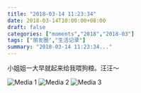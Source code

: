 ```yaml
---
title: "2018-03-14 11:23:34"
date: 2018-03-14T10:00:00+08:00
draft: false
categories: ["moments","2018","2018-03"]
tags: ["朋友圈","生活记录"]
summary: "2018-03-14 11:23:34..."
---
```


小姐姐一大早就起来给我喂狗粮。汪汪～

![Media 1](/Moments/photos/2018-03-14/201803141123340.jpg)
![Media 2](/Moments/photos/2018-03-14/201803141123341.jpg)
![Media 3](/Moments/photos/2018-03-14/201803141123342.jpg)

